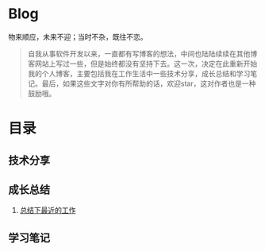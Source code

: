 # Blog
物来顺应，未来不迎；当时不杂，既往不恋。
> 自我从事软件开发以来，一直都有写博客的想法，中间也陆陆续续在其他博客网站上写过一些，但是始终都没有坚持下去。这一次，决定在此重新开始我的个人博客，主要包括我在工作生活中一些技术分享，成长总结和学习笔记。最后，如果这些文字对你有所帮助的话，欢迎star，这对作者也是一种鼓励哦。
# 目录
## 技术分享

## 成长总结
1. [总结下最近的工作](./articles/growthSummary/总结下最近的工作.md)

## 学习笔记

